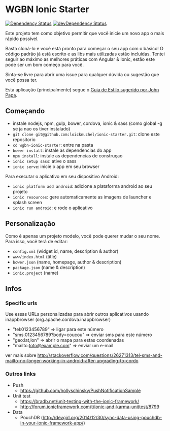 # WGBN Ionic Starter

[![Dependency Status](https://david-dm.org/loicknuchel/ionic-starter.svg)](https://david-dm.org/loicknuchel/ionic-starter)
[![devDependency Status](https://david-dm.org/loicknuchel/ionic-starter/dev-status.svg)](https://david-dm.org/loicknuchel/ionic-starter#info=devDependencies)

Este projeto tem como objetivo permitir que você inicie um novo app o mais rápido possível.

Basta cloná-lo e você está pronto para começar o seu app com o básico! O código padrão já está escrito e as libs mais utilizadas estão incluídas. Tentei seguir ao máximo as melhores práticas com Angular & Ionic, estão este pode ser um bom começo para você.

Sinta-se livre para abrir uma issue para qualquer dúvida ou sugestão que você possa ter.

Esta aplicação (principalmente) segue o [Guia de Estilo sugerido por John Papa](https://github.com/johnpapa/angular-styleguide/blob/master/a1/i18n/pt-BR.md).

## Começando

- instale nodejs, npm, gulp, bower, cordova, ionic & sass (como global -g se ja nao os tiver instalado)
- `git clone git@github.com:loicknuchel/ionic-starter.git`: clone este repositorio
- `cd wgbn-ionic-starter`: entre na pasta
- `bower install`: instale as dependencias do app
- `npm install`: instale as dependencias de construçao
- `ionic setup sass`: ative o sass
- `ionic serve`: inicie o app em seu browser

Para executar o aplicativo em seu dispositivo Android:

- `ionic platform add android`: adicione a plataforma android ao seu projeto
- `ionic resources`: gere automaticamente as imagens de launcher e splash screen
- `ionic run android`: e rode o aplicativo

## Personalização

Como é apenas um projeto modelo, você pode querer mudar o seu nome. Para isso, vocẽ terá de editar:

- `config.xml` (widget id, name, description & author)
- `www/index.html` (title)
- `bower.json` (name, homepage, author & description)
- `package.json` (name & description)
- `ionic.project` (name)

## Infos

### Specific urls

Use essas URLs personalizadas para abrir outros aplicativos usando inappbrowser (org.apache.cordova.inappbrowser)

- "tel:0123456789" => ligar para este número
- "sms:0123456789?body=coucou" => enviar sms para este número
- "geo:lat,lon" => abrir o mapa para estas coordenadas
- "mailto:toto@example.com" => enviar um e-mail

ver mais sobre http://stackoverflow.com/questions/26271313/tel-sms-and-mailto-no-longer-working-in-android-after-upgrading-to-cordo

### Outros links

- Push
    - https://github.com/hollyschinsky/PushNotificationSample
- Unit test
    - https://bradb.net/unit-testing-with-the-ionic-framework/
    - http://forum.ionicframework.com/t/ionic-and-karma-unittest/8799
- Data
    - PouchDB (http://devgirl.org/2014/12/30/sync-data-using-pouchdb-in-your-ionic-framework-app/)
